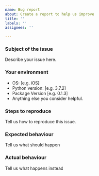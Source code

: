 ```yaml
---
name: Bug report
about: Create a report to help us improve
title: ''
labels: ''
assignees: ''

---
```


### Subject of the issue
Describe your issue here.

### Your environment
- OS: [e.g. iOS]
- Python version: [e.g. 3.7.2]
- Package Version [e.g. 0.1.3]
- Anything else you consider helpful.

### Steps to reproduce
Tell us how to reproduce this issue.

### Expected behaviour
Tell us what should happen

### Actual behaviour
Tell us what happens instead
